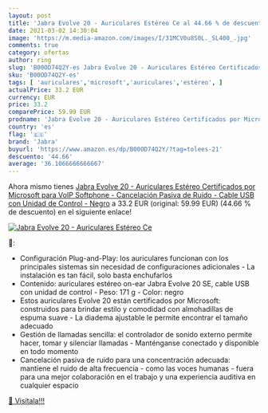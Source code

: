```yaml
---
layout: post
title: 'Jabra Evolve 20 - Auriculares Estéreo Ce al 44.66 % de descuento'
date: 2021-03-02 14:30:04
image: 'https://m.media-amazon.com/images/I/31MCV0u8S0L._SL400_.jpg'
comments: true
category: ofertas
author: ring
slug: 'B00OD74Q2Y-es Jabra Evolve 20 - Auriculares Estéreo Certificados por...'
sku: 'B00OD74Q2Y-es'
tags: [ 'auriculares','microsoft','auriculares','estéreo', ]
actualPrice: 33.2 EUR
currency: EUR
price: 33.2
comparePrice: 59.99 EUR
prodname: 'Jabra Evolve 20 - Auriculares Estéreo Certificados por Microsoft para VoIP Softphone - Cancelación Pasiva de Ruido - Cable USB con Unidad de Control - Negro'
country: 'es'
flag: '🇪🇸'
brand: 'Jabra'
buyurl: 'https://www.amazon.es/dp/B00OD74Q2Y/?tag=tolees-21'
descuento: '44.66'
average: '36.1066666666667'
---
```


Ahora mismo tienes [Jabra Evolve 20 - Auriculares Estéreo Certificados por Microsoft para VoIP Softphone - Cancelación Pasiva de Ruido - Cable USB con Unidad de Control - Negro](https://www.amazon.es/dp/B00OD74Q2Y/?tag=tolees-21) a 33.2 EUR (original: 59.99 EUR) (44.66 %  de descuento) en el siguiente enlace!

[![Jabra Evolve 20 - Auriculares Estéreo Ce](https://m.media-amazon.com/images/I/31MCV0u8S0L._SL400_.jpg)](https://www.amazon.es/dp/B00OD74Q2Y/?tag=tolees-21)

🔎:

- Configuración Plug-and-Play: los auriculares funcionan con los principales sistemas sin necesidad de configuraciones adicionales - La instalación es tan fácil, solo basta enchufarlos
- Contenido: auriculares estéreo on-ear Jabra Evolve 20 SE, cable USB con unidad de control - Peso: 171 g - Color: negro
- Estos auriculares Evolve 20 están certificados por Microsoft: construidos para brindar estilo y comodidad con almohadillas de espuma suave - La diadema ajustable le permite encontrar el tamaño adecuado
- Gestión de llamadas sencilla: el controlador de sonido externo permite hacer, tomar y silenciar llamadas - Manténganse conectado y disponible en todo momento
- Cancelación pasiva de ruido para una concentración adecuada: mantiene el ruido de alta frecuencia - como las voces humanas - fuera para una mejor colaboración en el trabajo y una experiencia auditiva en cualquier espacio

[🛒 Visítala!!!](https://www.amazon.es/dp/B00OD74Q2Y/?tag=tolees-21)
